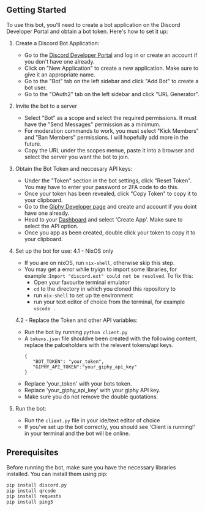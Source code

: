 ## Getting Started

To use this bot, you'll need to create a bot application on the Discord Developer Portal and obtain a bot token. Here's how to set it up:

1. Create a Discord Bot Application:

   - Go to the [Discord Developer Portal](https://discord.com/developers/applications) and log in or create an account if you don't have one already.
   - Click on "New Application" to create a new application. Make sure to give it an appropriate name.
   - Go to the "Bot" tab on the left sidebar and click "Add Bot" to create a bot user.
   - Go to the "OAuth2" tab on the left sidebar and click "URL Generator".

2. Invite the bot to a server

   - Select "Bot" as a scope and select the required permissions. It must have the "Send Messages" permission as a minimum.
   - For moderation commands to work, you must select "Kick Members" and "Ban Members" permissions. I will hopefully add more in the future.
   - Copy the URL under the scopes menue, paste it into a browser and select the server you want the bot to join.

3. Obtain the Bot Token and neccesary API keys:

   - Under the "Token" section in the bot settings, click "Reset Token". You may have to enter your password or 2FA code to do this.
   - Once your token has been revealed, click "Copy Token" to copy it to your clipboard.
   - Go to the [Giphy Developer page](https://developers.giphy.com/) and create and account if you doint have one already.
   - Head to your [Dashboard](https://developers.giphy.com/dashboard/) and select 'Create App'. Make sure to select the API option.
   - Once you app as been created, double click your token to copy it to your clipboard.

4. Set up the bot for use:
   4.1 - NixOS only
      - If you are on nixOS, run `nix-shell`, otherwise skip this step.
      - You may get a error while tryign to import some libraries, for example :`Import "discord.ext" could not be resolved`. To fix this:
         - Open your favourite terminal emulator
         - `cd` to the directory in which you cloned this repository to
         - run `nix-shell` to set up tte environment
         - run your text editor of choice from the terminal, for example `vscode .`
         
   4.2 - Replace the Token and other API variables:
      - Run the bot by running `python client.py`
      - A `tokens.json` file shouldve been created with the following content, replace the palceholders with the relevent tokens/api keys.
         ```
         {
            "BOT_TOKEN": "your_token",
            "GIPHY_API_TOKEN":"your_giphy_api_key"
         }
         ```
   - Replace 'your_token' with your bots token.
   - Replace 'your_giphy_api_key' with your giphy API key.
   - Make sure you do not remove the double quotations.

5. Run the bot:
   - Run the `client.py` file in your ide/text editor of choice
   - If you've set up the bot correctly, you should see 'Client is running!' in your terminal and the bot will be online.

## Prerequisites

Before running the bot, make sure you have the necessary libraries installed. You can install them using pip:

```bash
pip install discord.py
pip install qrcode
pip install requests
pip install ping3
```

